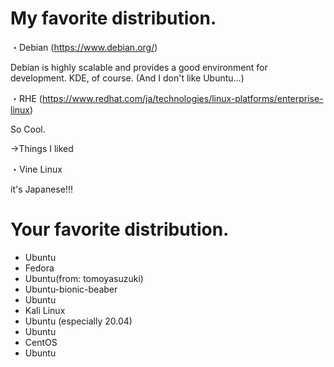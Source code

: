 # My favorite distribution.

・Debian (https://www.debian.org/) 

Debian is highly scalable and provides a good environment for development. KDE, of course.
(And I don't like Ubuntu...)

・RHE (https://www.redhat.com/ja/technologies/linux-platforms/enterprise-linux)

So Cool.

→Things I liked

・Vine Linux

it's Japanese!!!

# Your favorite distribution.
- Ubuntu
- Fedora
- Ubuntu(from: tomoyasuzuki)
- Ubuntu-bionic-beaber
- Ubuntu
- Kali Linux
- Ubuntu (especially 20.04)
- Ubuntu
- CentOS
- Ubuntu
